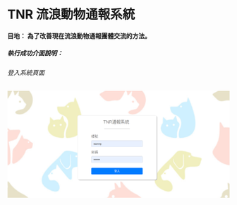 # TNR 流浪動物通報系統

#### 目地： 為了改善現在流浪動物通報團體交流的方法。

##### 執行成功介面說明：
###### 登入系統頁面
![image](https://raw.githubusercontent.com/royal0721/animal_platform/master/login.png)
